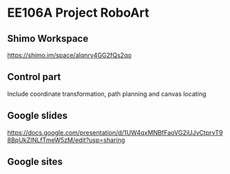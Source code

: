 # EE106A Project RoboArt

## Shimo Workspace
https://shimo.im/space/alqnrv4GG2fQs2qo

## Control part
Include coordinate transformation, path planning and canvas locating

## Google slides
https://docs.google.com/presentation/d/1UW4qxMNBfFaoVG2iUJvCtprvT98BpUkZINLfTmeW5zM/edit?usp=sharing

## Google sites
